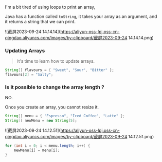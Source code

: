 I'm a bit tired of using loops to print an array,

Java has a function called `toString`, it takes your array as an argument, and it returns a string that we can print.

![截屏2023-09-24 14.14.14](https://aliyun-oss-lpj.oss-cn-qingdao.aliyuncs.com/images/by-clipboard/截屏2023-09-24 14.14.14.png)

### Updating Arrays

> It's time to learn how to update arrays.

```java
String[] flavours = { "Sweet", "Sour", "Bitter" };
flavours[2] = "Salty";
```

### Is it possible to change the array length ?

NO.

Once you create an array, you cannot resize it.

```java
String[] menu = { "Espresso", "Iced Coffee", "Latte" };
String[] newMenu = new String[5];
```

![截屏2023-09-24 14.12.51](https://aliyun-oss-lpj.oss-cn-qingdao.aliyuncs.com/images/by-clipboard/截屏2023-09-24 14.12.51.png)

```java
for (int i = 0; i < menu.length; i++) {
    newMenu[i] = menu[i];
}
```

